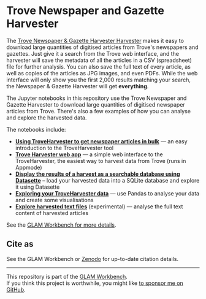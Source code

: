 # Trove Newspaper and Gazette Harvester

The [Trove Newspaper & Gazette Harvester Harvester](https://pypi.org/project/troveharvester/) makes it easy to download large quantities of digitised articles from Trove's newspapers and gazettes. Just give it a search from the Trove web interface, and the harvester will save the metadata of all the articles in a CSV (spreadsheet) file for further analysis. You can also save the full text of every article, as well as copies of the articles as JPG images, and even PDFs. While the web interface will only show you the first 2,000 results matching your search, the Newspaper & Gazette Harvester will get **everything**.

The Jupyter notebooks in this repository use the Trove Newspaper and Gazette Harvester to download large quantities of digitised newspaper articles from Trove. There's also a few examples of how you can analyse and explore the harvested data.

The notebooks include:

* [**Using TroveHarvester to get newspaper articles in bulk**](Using-TroveHarvester-to-get-newspaper-articles-in-bulk.ipynb) — an easy introduction to the TroveHarvester tool
* [**Trove Harvester web app**](newspaper_harvester_app.ipynb) — a simple web interface to the TroveHarvester, the easiest way to harvest data from Trove (runs in Appmode)
* [**Display the results of a harvest as a searchable database using Datasette**](display_harvest_results_using_datasette.ipynb) – load your harvested data into a SQLite database and explore it using Datasette
* [**Exploring your TroveHarvester data**](Exploring-your-TroveHarvester-data.ipynb) — use Pandas to analyse your data and create some visualisations
* [**Explore harvested text files**](Explore-harvested-text-files.ipynb) (experimental) — analyse the full text content of harvested articles

See the [GLAM Workbench for more details](https://glam-workbench.github.io/trove-harvester/).


## Cite as

See the GLAM Workbench or [Zenodo](https://doi.org/10.5281/zenodo.3545044) for up-to-date citation details.

----

This repository is part of the [GLAM Workbench](https://glam-workbench.github.io/).  
If you think this project is worthwhile, you might like [to sponsor me on GitHub](https://github.com/sponsors/wragge?o=esb).
